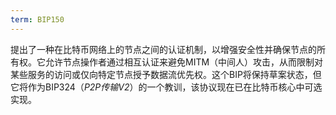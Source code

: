 ```yaml
---
term: BIP150
---
```


提出了一种在比特币网络上的节点之间的认证机制，以增强安全性并确保节点的所有权。它允许节点操作者通过相互认证来避免MITM（中间人）攻击，从而限制对某些服务的访问或仅向特定节点授予数据流优先权。这个BIP将保持草案状态，但它将作为BIP324（*P2P传输V2*）的一个教训，该协议现在已在比特币核心中可选实现。
